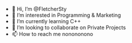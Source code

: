 - 👋 Hi, I’m @FletcherSty
- 👀 I’m interested in Programming & Marketing
- 🌱 I’m currently learning C++
- 💞️ I’m looking to collaborate on Private Projects
- 📫 How to reach me nonononono
